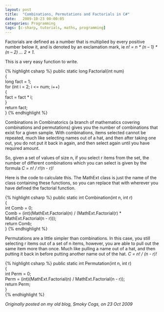 ```yaml
---
layout: post
title:  "Combinations, Permutations and Factorials in C#"
date:   2009-10-23 00:00:05
categories: Programming
tags: [c-sharp, tutorials, maths, programming]
---
```


Factorials are defined as a number that is multiplied by every positive number below it, and is denoted by an exclamation mark, ie _n! = n * (n – 1) * (n – 2) … 2 * 1_.

This is a very easy function to write.

{% highlight csharp %}
public static long Factorial(int num)  
{  
    long fact = 1;  
    for (int i = 2; i <= num; i++)  
    {  
        fact = fact * i;  
    }  
    return fact;  
}
{% endhighlight %}
<!--more-->
  
Combinations in Combinatorics (a branch of mathematics covering combinations and permutations) gives you the number of combinations that exist for a given sample. With combinations, items selected cannot be repeated, much like selecting names out of a hat, and then after taking one out, you do not put it back in again, and then select again until you have required amount.

So, given a set of values of size n, if you select r items from the set, the number of different combinations which you can select is given by the formula
_C = n! / r!(n - r)!_

Here is the code to calculate this. The MathExt class is just the name of the class containing these functions, so you can replace that with wherever you have defined the factorial function.

{% highlight csharp %}
public static int Combination(int n, int r)  
{  
    int Comb = 0;  
    Comb = (int)(MathExt.Factorial(n) / (MathExt.Factorial(r) * MathExt.Factorial(n - r)));  
    return Comb;  
} 
{% endhighlight %}

Permutations are a little simpler than combinations. In this case, you still selecting r items out of a set of n items, however, you are able to pull out the same item more than once. Much like pulling a name out of a hat, and then putting it back in before putting another name out of the hat.
_C = n! / (n - r)!_

{% highlight csharp %}
public static int Permutation(int n, int r)  
{  
    int Perm = 0;  
    Perm = (int)(MathExt.Factorial(n) / MathExt.Factorial(n - r));  
    return Perm;  
}  
{% endhighlight %}

_Originally posted on my old blog, Smoky Cogs, on 23 Oct 2009_